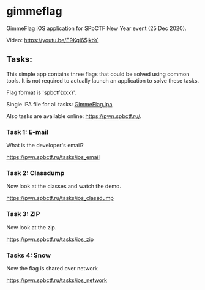 # gimmeflag
GimmeFlag iOS application for SPbCTF New Year event (25 Dec 2020).

Video: https://youtu.be/E9Kgl65jkbY

## Tasks:

This simple app contains three flags that could be solved using common tools.
It is not required to actually launch an application to solve these tasks.

Flag format is 'spbctf{xxx}'.

Single IPA file for all tasks: [GimmeFlag.ipa](/GimmeFlag.ipa)

Also tasks are available online: https://pwn.spbctf.ru/.

### Task 1: E-mail

What is the developer's email?

https://pwn.spbctf.ru/tasks/ios_email

### Task 2: Classdump

Now look at the classes and watch the demo.

https://pwn.spbctf.ru/tasks/ios_classdump

### Task 3: ZIP

Now look at the zip.

https://pwn.spbctf.ru/tasks/ios_zip

### Tasks 4: Snow

Now the flag is shared over network

https://pwn.spbctf.ru/tasks/ios_network
